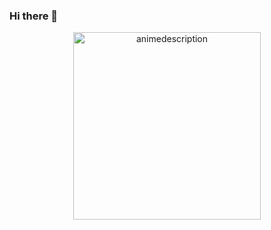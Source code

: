 ### Hi there 👋
<p align="center">
  <img src="https://count.getloli.com/get/@ShinoKana?theme=asoul" alt="animedescription" width="300" />
</p>

<!--
**ShinoKana/ShinoKana** is a ✨ _special_ ✨ repository because its `README.md` (this file) appears on your GitHub profile.

Here are some ideas to get you started: 

- 🔭 I’m currently working on something cool!
- 🌱 I’m currently learning with help from docs.github.com
- 👯 I’m looking to collaborate on ...
- 🤔 I’m looking for help with ...
- 💬 Ask me about GitHub
- 📫 How to reach me: ...
- 😄 Pronouns: ...
- ⚡ Fun fact: ...
-->
